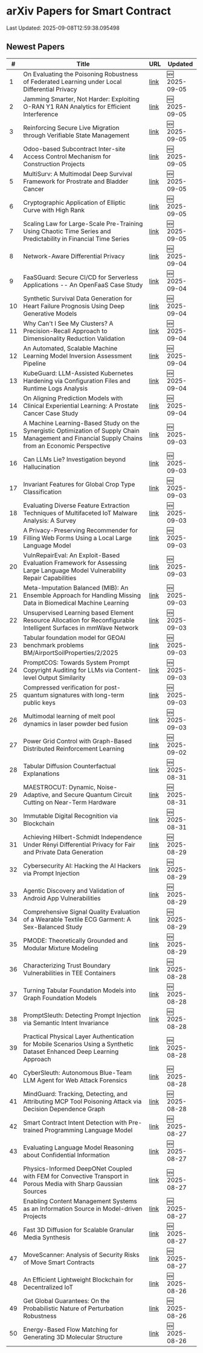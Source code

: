 # arXiv Papers for Smart Contract

Last Updated: 2025-09-08T12:59:38.095498

## Newest Papers

|\#|Title|URL|Updated|
|---|---|---|---|
|1|On Evaluating the Poisoning Robustness of Federated Learning under Local Differential Privacy|[link](http://arxiv.org/abs/2509.05265v1)|🆕 2025-09-05|
|2|Jamming Smarter, Not Harder: Exploiting O-RAN Y1 RAN Analytics for Efficient Interference|[link](http://arxiv.org/abs/2509.05161v1)|🆕 2025-09-05|
|3|Reinforcing Secure Live Migration through Verifiable State Management|[link](http://arxiv.org/abs/2509.05150v1)|🆕 2025-09-05|
|4|Odoo-based Subcontract Inter-site Access Control Mechanism for Construction Projects|[link](http://arxiv.org/abs/2509.05149v1)|🆕 2025-09-05|
|5|MultiSurv: A Multimodal Deep Survival Framework for Prostrate and Bladder Cancer|[link](http://arxiv.org/abs/2509.05037v1)|🆕 2025-09-05|
|6|Cryptographic Application of Elliptic Curve with High Rank|[link](http://arxiv.org/abs/2509.04941v1)|🆕 2025-09-05|
|7|Scaling Law for Large-Scale Pre-Training Using Chaotic Time Series and Predictability in Financial Time Series|[link](http://arxiv.org/abs/2509.04921v1)|🆕 2025-09-05|
|8|Network-Aware Differential Privacy|[link](http://arxiv.org/abs/2509.04710v1)|🆕 2025-09-04|
|9|FaaSGuard: Secure CI/CD for Serverless Applications -- An OpenFaaS Case Study|[link](http://arxiv.org/abs/2509.04328v1)|🆕 2025-09-04|
|10|Synthetic Survival Data Generation for Heart Failure Prognosis Using Deep Generative Models|[link](http://arxiv.org/abs/2509.04245v1)|🆕 2025-09-04|
|11|Why Can't I See My Clusters? A Precision-Recall Approach to Dimensionality Reduction Validation|[link](http://arxiv.org/abs/2509.04222v1)|🆕 2025-09-04|
|12|An Automated, Scalable Machine Learning Model Inversion Assessment Pipeline|[link](http://arxiv.org/abs/2509.04214v1)|🆕 2025-09-04|
|13|KubeGuard: LLM-Assisted Kubernetes Hardening via Configuration Files and Runtime Logs Analysis|[link](http://arxiv.org/abs/2509.04191v1)|🆕 2025-09-04|
|14|On Aligning Prediction Models with Clinical Experiential Learning: A Prostate Cancer Case Study|[link](http://arxiv.org/abs/2509.04053v1)|🆕 2025-09-04|
|15|A Machine Learning-Based Study on the Synergistic Optimization of Supply Chain Management and Financial Supply Chains from an Economic Perspective|[link](http://arxiv.org/abs/2509.03673v1)|🆕 2025-09-03|
|16|Can LLMs Lie? Investigation beyond Hallucination|[link](http://arxiv.org/abs/2509.03518v1)|🆕 2025-09-03|
|17|Invariant Features for Global Crop Type Classification|[link](http://arxiv.org/abs/2509.03497v1)|🆕 2025-09-03|
|18|Evaluating Diverse Feature Extraction Techniques of Multifaceted IoT Malware Analysis: A Survey|[link](http://arxiv.org/abs/2509.03442v1)|🆕 2025-09-03|
|19|A Privacy-Preserving Recommender for Filling Web Forms Using a Local Large Language Model|[link](http://arxiv.org/abs/2509.01527v2)|🆕 2025-09-03|
|20|VulnRepairEval: An Exploit-Based Evaluation Framework for Assessing Large Language Model Vulnerability Repair Capabilities|[link](http://arxiv.org/abs/2509.03331v1)|🆕 2025-09-03|
|21|Meta-Imputation Balanced (MIB): An Ensemble Approach for Handling Missing Data in Biomedical Machine Learning|[link](http://arxiv.org/abs/2509.03316v1)|🆕 2025-09-03|
|22|Unsupervised Learning based Element Resource Allocation for Reconfigurable Intelligent Surfaces in mmWave Network|[link](http://arxiv.org/abs/2509.03241v1)|🆕 2025-09-03|
|23|Tabular foundation model for GEOAI benchmark problems BM/AirportSoilProperties/2/2025|[link](http://arxiv.org/abs/2509.03191v1)|🆕 2025-09-03|
|24|PromptCOS: Towards System Prompt Copyright Auditing for LLMs via Content-level Output Similarity|[link](http://arxiv.org/abs/2509.03117v1)|🆕 2025-09-03|
|25|Compressed verification for post-quantum signatures with long-term public keys|[link](http://arxiv.org/abs/2509.03098v1)|🆕 2025-09-03|
|26|Multimodal learning of melt pool dynamics in laser powder bed fusion|[link](http://arxiv.org/abs/2509.03029v1)|🆕 2025-09-03|
|27|Power Grid Control with Graph-Based Distributed Reinforcement Learning|[link](http://arxiv.org/abs/2509.02861v1)|🆕 2025-09-02|
|28|Tabular Diffusion Counterfactual Explanations|[link](http://arxiv.org/abs/2509.00876v1)|🆕 2025-08-31|
|29|MAESTROCUT: Dynamic, Noise-Adaptive, and Secure Quantum Circuit Cutting on Near-Term Hardware|[link](http://arxiv.org/abs/2509.00811v1)|🆕 2025-08-31|
|30|Immutable Digital Recognition via Blockchain|[link](http://arxiv.org/abs/2508.18750v2)|🆕 2025-08-31|
|31|Achieving Hilbert-Schmidt Independence Under Rényi Differential Privacy for Fair and Private Data Generation|[link](http://arxiv.org/abs/2508.21815v1)|🆕 2025-08-29|
|32|Cybersecurity AI: Hacking the AI Hackers via Prompt Injection|[link](http://arxiv.org/abs/2508.21669v1)|🆕 2025-08-29|
|33|Agentic Discovery and Validation of Android App Vulnerabilities|[link](http://arxiv.org/abs/2508.21579v1)|🆕 2025-08-29|
|34|Comprehensive Signal Quality Evaluation of a Wearable Textile ECG Garment: A Sex-Balanced Study|[link](http://arxiv.org/abs/2508.21554v1)|🆕 2025-08-29|
|35|PMODE: Theoretically Grounded and Modular Mixture Modeling|[link](http://arxiv.org/abs/2508.21396v1)|🆕 2025-08-29|
|36|Characterizing Trust Boundary Vulnerabilities in TEE Containers|[link](http://arxiv.org/abs/2508.20962v1)|🆕 2025-08-28|
|37|Turning Tabular Foundation Models into Graph Foundation Models|[link](http://arxiv.org/abs/2508.20906v1)|🆕 2025-08-28|
|38|PromptSleuth: Detecting Prompt Injection via Semantic Intent Invariance|[link](http://arxiv.org/abs/2508.20890v1)|🆕 2025-08-28|
|39|Practical Physical Layer Authentication for Mobile Scenarios Using a Synthetic Dataset Enhanced Deep Learning Approach|[link](http://arxiv.org/abs/2508.20861v1)|🆕 2025-08-28|
|40|CyberSleuth: Autonomous Blue-Team LLM Agent for Web Attack Forensics|[link](http://arxiv.org/abs/2508.20643v1)|🆕 2025-08-28|
|41|MindGuard: Tracking, Detecting, and Attributing MCP Tool Poisoning Attack via Decision Dependence Graph|[link](http://arxiv.org/abs/2508.20412v1)|🆕 2025-08-28|
|42|Smart Contract Intent Detection with Pre-trained Programming Language Model|[link](http://arxiv.org/abs/2508.20086v1)|🆕 2025-08-27|
|43|Evaluating Language Model Reasoning about Confidential Information|[link](http://arxiv.org/abs/2508.19980v1)|🆕 2025-08-27|
|44|Physics-Informed DeepONet Coupled with FEM for Convective Transport in Porous Media with Sharp Gaussian Sources|[link](http://arxiv.org/abs/2508.19847v1)|🆕 2025-08-27|
|45|Enabling Content Management Systems as an Information Source in Model-driven Projects|[link](http://arxiv.org/abs/2508.19797v1)|🆕 2025-08-27|
|46|Fast 3D Diffusion for Scalable Granular Media Synthesis|[link](http://arxiv.org/abs/2508.19752v1)|🆕 2025-08-27|
|47|MoveScanner: Analysis of Security Risks of Move Smart Contracts|[link](http://arxiv.org/abs/2508.17964v2)|🆕 2025-08-27|
|48|An Efficient Lightweight Blockchain for Decentralized IoT|[link](http://arxiv.org/abs/2508.19219v1)|🆕 2025-08-26|
|49|Get Global Guarantees: On the Probabilistic Nature of Perturbation Robustness|[link](http://arxiv.org/abs/2508.19183v1)|🆕 2025-08-26|
|50|Energy-Based Flow Matching for Generating 3D Molecular Structure|[link](http://arxiv.org/abs/2508.18949v1)|🆕 2025-08-26|
